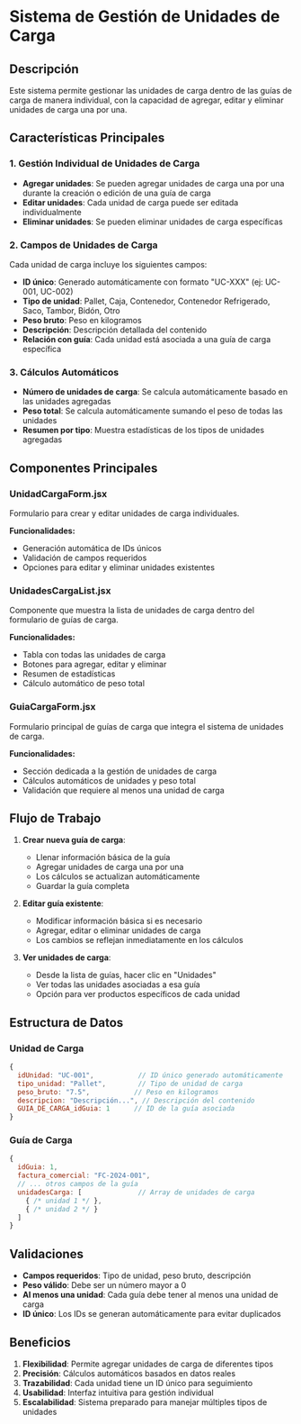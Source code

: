 # Sistema de Gestión de Unidades de Carga

## Descripción

Este sistema permite gestionar las unidades de carga dentro de las guías de carga de manera individual, con la capacidad de agregar, editar y eliminar unidades de carga una por una.

## Características Principales

### 1. Gestión Individual de Unidades de Carga
- **Agregar unidades**: Se pueden agregar unidades de carga una por una durante la creación o edición de una guía de carga
- **Editar unidades**: Cada unidad de carga puede ser editada individualmente
- **Eliminar unidades**: Se pueden eliminar unidades de carga específicas

### 2. Campos de Unidades de Carga
Cada unidad de carga incluye los siguientes campos:
- **ID único**: Generado automáticamente con formato "UC-XXX" (ej: UC-001, UC-002)
- **Tipo de unidad**: Pallet, Caja, Contenedor, Contenedor Refrigerado, Saco, Tambor, Bidón, Otro
- **Peso bruto**: Peso en kilogramos
- **Descripción**: Descripción detallada del contenido
- **Relación con guía**: Cada unidad está asociada a una guía de carga específica

### 3. Cálculos Automáticos
- **Número de unidades de carga**: Se calcula automáticamente basado en las unidades agregadas
- **Peso total**: Se calcula automáticamente sumando el peso de todas las unidades
- **Resumen por tipo**: Muestra estadísticas de los tipos de unidades agregadas

## Componentes Principales

### UnidadCargaForm.jsx
Formulario para crear y editar unidades de carga individuales.

**Funcionalidades:**
- Generación automática de IDs únicos
- Validación de campos requeridos
- Opciones para editar y eliminar unidades existentes

### UnidadesCargaList.jsx
Componente que muestra la lista de unidades de carga dentro del formulario de guías de carga.

**Funcionalidades:**
- Tabla con todas las unidades de carga
- Botones para agregar, editar y eliminar
- Resumen de estadísticas
- Cálculo automático de peso total

### GuiaCargaForm.jsx
Formulario principal de guías de carga que integra el sistema de unidades de carga.

**Funcionalidades:**
- Sección dedicada a la gestión de unidades de carga
- Cálculos automáticos de unidades y peso total
- Validación que requiere al menos una unidad de carga

## Flujo de Trabajo

1. **Crear nueva guía de carga**:
   - Llenar información básica de la guía
   - Agregar unidades de carga una por una
   - Los cálculos se actualizan automáticamente
   - Guardar la guía completa

2. **Editar guía existente**:
   - Modificar información básica si es necesario
   - Agregar, editar o eliminar unidades de carga
   - Los cambios se reflejan inmediatamente en los cálculos

3. **Ver unidades de carga**:
   - Desde la lista de guías, hacer clic en "Unidades"
   - Ver todas las unidades asociadas a esa guía
   - Opción para ver productos específicos de cada unidad

## Estructura de Datos

### Unidad de Carga
```javascript
{
  idUnidad: "UC-001",           // ID único generado automáticamente
  tipo_unidad: "Pallet",        // Tipo de unidad de carga
  peso_bruto: "7.5",           // Peso en kilogramos
  descripcion: "Descripción...", // Descripción del contenido
  GUIA_DE_CARGA_idGuia: 1      // ID de la guía asociada
}
```

### Guía de Carga
```javascript
{
  idGuia: 1,
  factura_comercial: "FC-2024-001",
  // ... otros campos de la guía
  unidadesCarga: [              // Array de unidades de carga
    { /* unidad 1 */ },
    { /* unidad 2 */ }
  ]
}
```

## Validaciones

- **Campos requeridos**: Tipo de unidad, peso bruto, descripción
- **Peso válido**: Debe ser un número mayor a 0
- **Al menos una unidad**: Cada guía debe tener al menos una unidad de carga
- **ID único**: Los IDs se generan automáticamente para evitar duplicados

## Beneficios

1. **Flexibilidad**: Permite agregar unidades de carga de diferentes tipos
2. **Precisión**: Cálculos automáticos basados en datos reales
3. **Trazabilidad**: Cada unidad tiene un ID único para seguimiento
4. **Usabilidad**: Interfaz intuitiva para gestión individual
5. **Escalabilidad**: Sistema preparado para manejar múltiples tipos de unidades
